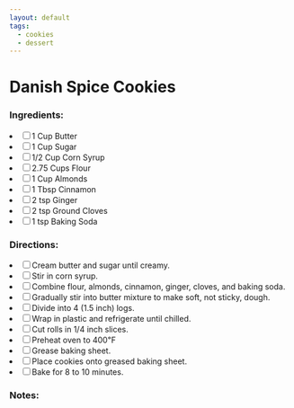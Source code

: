 ```yaml
---
layout: default
tags:
  - cookies
  - dessert
---
```


# Danish Spice Cookies

### Ingredients:

 <li><label><input type="checkbox">1 Cup Butter</label></li>
 <li><label><input type="checkbox">1 Cup Sugar</label></li>
 <li><label><input type="checkbox">1/2 Cup Corn Syrup</label></li>
 <li><label><input type="checkbox">2.75 Cups Flour</label></li>
 <li><label><input type="checkbox">1 Cup Almonds</label></li>
 <li><label><input type="checkbox">1 Tbsp Cinnamon</label></li>
 <li><label><input type="checkbox">2 tsp Ginger</label></li>
 <li><label><input type="checkbox">2 tsp Ground Cloves</label></li>
 <li><label><input type="checkbox">1 tsp Baking Soda</label></li>

### Directions:

<li><label><input type="checkbox">Cream butter and sugar until creamy.</label></li>
<li><label><input type="checkbox">Stir in corn syrup.</label></li>
<li><label><input type="checkbox">Combine flour, almonds, cinnamon, ginger, cloves, and baking soda.</label></li>
<li><label><input type="checkbox">Gradually stir into butter mixture to make soft, not sticky, dough.</label></li>
<li><label><input type="checkbox">Divide into 4 (1.5 inch) logs.</label></li>
<li><label><input type="checkbox">Wrap in plastic and refrigerate until chilled.</label></li>
<li><label><input type="checkbox">Cut rolls in 1/4 inch slices.</label></li>
<li><label><input type="checkbox">Preheat oven to 400℉</label></li>
<li><label><input type="checkbox">Grease baking sheet.</label></li>
<li><label><input type="checkbox">Place cookies onto greased baking sheet.</label></li>
<li><label><input type="checkbox">Bake for 8 to 10 minutes.</label></li>

### Notes: